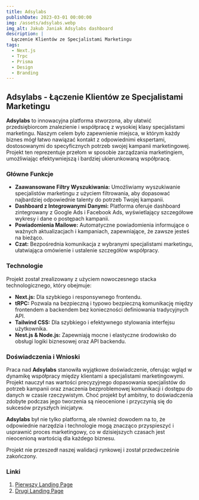 ```yaml
---
title: Adsylabs
publishDate: 2023-03-01 00:00:00
img: /assets/adsylabs.webp
img_alt: Jakub Janiak Adsylabs dashboard
description: |
  Łączenie Klientów ze Specjalistami Marketingu
tags:
  - Next.js
  - Trpc
  - Prisma
  - Design
  - Branding
---
```


## Adsylabs - Łączenie Klientów ze Specjalistami Marketingu

**Adsylabs** to innowacyjna platforma stworzona, aby ułatwić przedsiębiorcom znalezienie i współpracę z wysokiej klasy specjalistami marketingu. Naszym celem było zapewnienie miejsca, w którym każdy biznes mógł łatwo nawiązać kontakt z odpowiednimi ekspertami, dostosowanymi do specyficznych potrzeb swojej kampanii marketingowej. Projekt ten reprezentuje przełom w sposobie zarządzania marketingiem, umożliwiając efektywniejszą i bardziej ukierunkowaną współpracę.

### Główne Funkcje

- **Zaawansowane Filtry Wyszukiwania:** Umożliwiamy wyszukiwanie specjalistów marketingu z użyciem filtrowania, aby dopasować najbardziej odpowiednie talenty do potrzeb Twojej kampanii.
- **Dashboard z Integrowanymi Danymi:** Platforma oferuje dashboard zintegrowany z Google Ads i Facebook Ads, wyświetlający szczegółowe wykresy i dane o postępach kampanii.
- **Powiadomienia Mailowe:** Automatyczne powiadomienia informujące o ważnych aktualizacjach i kampaniach, zapewniające, że zawsze jesteś na bieżąco.
- **Czat:** Bezpośrednia komunikacja z wybranymi specjalistami marketingu, ułatwiająca omówienie i ustalenie szczegółów współpracy.

### Technologie

Projekt został zrealizowany z użyciem nowoczesnego stacka technologicznego, który obejmuje:

- **Next.js:** Dla szybkiego i responsywnego frontendu.
- **tRPC:** Pozwala na bezpieczną i typowo bezpieczną komunikację między frontendem a backendem bez konieczności definiowania tradycyjnych API.
- **Tailwind CSS:** Dla szybkiego i efektywnego stylowania interfejsu użytkownika.
- **Nest.js & Node.js:** Zapewniają mocne i elastyczne środowisko do obsługi logiki biznesowej oraz API backendu.

### Doświadczenia i Wnioski

Praca nad **Adsylabs** stanowiła wyjątkowe doświadczenie, oferując wgląd w dynamikę współpracy między klientami a specjalistami marketingowymi. Projekt nauczył nas wartości precyzyjnego dopasowania specjalistów do potrzeb kampanii oraz znaczenia bezproblemowej komunikacji i dostępu do danych w czasie rzeczywistym. Choć projekt był ambitny, to doświadczenia zdobyte podczas jego tworzenia są nieocenione i przyczynią się do sukcesów przyszłych inicjatyw.

**Adsylabs** był nie tylko platformą, ale również dowodem na to, że odpowiednie narzędzia i technologie mogą znacząco przyspieszyć i usprawnić proces marketingowy, co w dzisiejszych czasach jest nieocenioną wartością dla każdego biznesu.

Projekt nie przeszedł naszej walidacji rynkowej i został przedwcześnie zakończony.

### Linki

1. [Pierwszy Landing Page](https://adsylabs-7zojz7e00-balickim.vercel.app/)
2. [Drugi Landing Page](https://adsylabs-f12lqults-balickim.vercel.app/)

